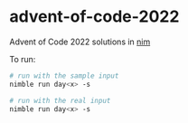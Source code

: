 # advent-of-code-2022

Advent of Code 2022 solutions in [nim](https://nim-lang.org/)

To run:

```bash
# run with the sample input
nimble run day<x> -s

# run with the real input
nimble run day<x> -s
```
